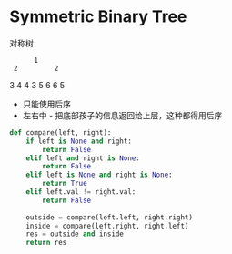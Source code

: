 # Symmetric Binary Tree

对称树

          1
     2         2
   3  4      4  3
 5  6          6  5
   
* 只能使用后序
* 左右中 - 把底部孩子的信息返回给上层，这种都得用后序

```python
def compare(left, right):
    if left is None and right:
        return False
    elif left and right is None:
        return False
    elif left is None and right is None:
        return True
    elif left.val != right.val:
        return False
    
    outside = compare(left.left, right.right)
    inside = compare(left.right, right.left)
    res = outside and inside
    return res



```